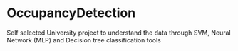 # OccupancyDetection
Self selected University project to understand the data through SVM, Neural Network (MLP) and Decision tree classification tools
